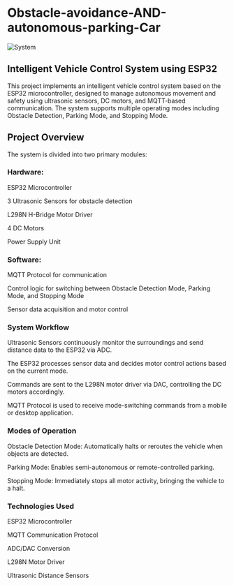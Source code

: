 # Obstacle-avoidance-AND-autonomous-parking-Car
![System](https://github.com/user-attachments/assets/82d6de55-927c-4086-852a-99e36a5345f8)
## Intelligent Vehicle Control System using ESP32
This project implements an intelligent vehicle control system based on the ESP32 microcontroller, designed to manage autonomous movement and safety using ultrasonic sensors, DC motors, and MQTT-based communication. The system supports multiple operating modes including Obstacle Detection, Parking Mode, and Stopping Mode.

## Project Overview
The system is divided into two primary modules:

### Hardware:

ESP32 Microcontroller

3 Ultrasonic Sensors for obstacle detection

L298N H-Bridge Motor Driver

4 DC Motors

Power Supply Unit

### Software:

MQTT Protocol for communication

Control logic for switching between Obstacle Detection Mode, Parking Mode, and Stopping Mode

Sensor data acquisition and motor control

### System Workflow
Ultrasonic Sensors continuously monitor the surroundings and send distance data to the ESP32 via ADC.

The ESP32 processes sensor data and decides motor control actions based on the current mode.

Commands are sent to the L298N motor driver via DAC, controlling the DC motors accordingly.

MQTT Protocol is used to receive mode-switching commands from a mobile or desktop application.

###  Modes of Operation
Obstacle Detection Mode: Automatically halts or reroutes the vehicle when objects are detected.

Parking Mode: Enables semi-autonomous or remote-controlled parking.

Stopping Mode: Immediately stops all motor activity, bringing the vehicle to a halt.

### Technologies Used
ESP32 Microcontroller

MQTT Communication Protocol

ADC/DAC Conversion

L298N Motor Driver

Ultrasonic Distance Sensors

